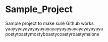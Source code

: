# Sample_Project

Sample project to make sure Github works
yaayyyayayayayayayayayyayayayayayayayaya
postytoastymostyboastycoastyroastymalone
